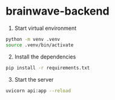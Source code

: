 # brainwave-backend

1. Start virtual environment

```bash
python -m venv .venv
source .venv/bin/activate
```

2. Install the dependencies

```bash
pip install -r requirements.txt
```

3. Start the server

```bash
uvicorn api:app --reload
```

